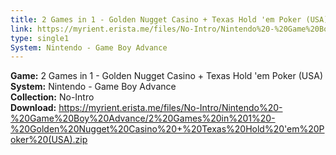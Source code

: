 ```yaml
---
title: 2 Games in 1 - Golden Nugget Casino + Texas Hold 'em Poker (USA)
link: https://myrient.erista.me/files/No-Intro/Nintendo%20-%20Game%20Boy%20Advance/2%20Games%20in%201%20-%20Golden%20Nugget%20Casino%20+%20Texas%20Hold%20'em%20Poker%20(USA).zip
type: single1
System: Nintendo - Game Boy Advance
---
```

<b>Game:</b> 2 Games in 1 - Golden Nugget Casino + Texas Hold 'em Poker (USA)<br>
<b>System:</b> Nintendo - Game Boy Advance<br>
<b>Collection:</b> No-Intro<br>
<b>Download:</b> https://myrient.erista.me/files/No-Intro/Nintendo%20-%20Game%20Boy%20Advance/2%20Games%20in%201%20-%20Golden%20Nugget%20Casino%20+%20Texas%20Hold%20'em%20Poker%20(USA).zip